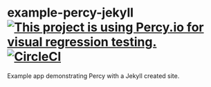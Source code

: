 # example-percy-jekyll [![This project is using Percy.io for visual regression testing.](https://percy.io/static/images/percy-badge.svg)](https://percy.io/percy/example-percy-jeykll) [![CircleCI](https://circleci.com/gh/percy/example-percy-jekyll.svg?style=svg)](https://circleci.com/gh/percy/example-percy-jekyll)

Example app demonstrating Percy with a Jekyll created site.
